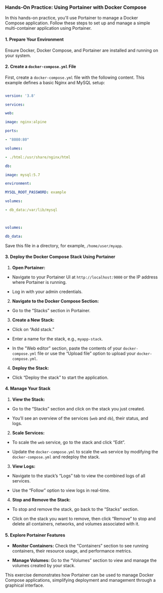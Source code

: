 ### Hands-On Practice: Using Portainer with Docker Compose

  

In this hands-on practice, you'll use Portainer to manage a Docker Compose application. Follow these steps to set up and manage a simple multi-container application using Portainer.

  

#### **1. Prepare Your Environment**

  

Ensure Docker, Docker Compose, and Portainer are installed and running on your system.

  

#### **2. Create a `docker-compose.yml` File**

  

First, create a `docker-compose.yml` file with the following content. This example defines a basic Nginx and MySQL setup:

  

```yaml

version: '3.8'

services:

web:

image: nginx:alpine

ports:

- "8080:80"

volumes:

- ./html:/usr/share/nginx/html

db:

image: mysql:5.7

environment:

MYSQL_ROOT_PASSWORD: example

volumes:

- db_data:/var/lib/mysql

  

volumes:

db_data:

```

  

Save this file in a directory, for example, `/home/user/myapp`.

  

#### **3. Deploy the Docker Compose Stack Using Portainer**

  

1. **Open Portainer:**

- Navigate to your Portainer UI at `http://localhost:9000` or the IP address where Portainer is running.

- Log in with your admin credentials.

  

2. **Navigate to the Docker Compose Section:**

- Go to the “Stacks” section in Portainer.

  

3. **Create a New Stack:**

- Click on “Add stack.”

- Enter a name for the stack, e.g., `myapp-stack`.

- In the "Web editor" section, paste the contents of your `docker-compose.yml` file or use the “Upload file” option to upload your `docker-compose.yml`.

  

4. **Deploy the Stack:**

- Click “Deploy the stack” to start the application.

  

#### **4. Manage Your Stack**

  

1. **View the Stack:**

- Go to the “Stacks” section and click on the stack you just created.

- You’ll see an overview of the services (`web` and `db`), their status, and logs.

  

2. **Scale Services:**

- To scale the `web` service, go to the stack and click “Edit”.

- Update the `docker-compose.yml` to scale the `web` service by modifying the `docker-compose.yml` and redeploy the stack.

  

3. **View Logs:**

- Navigate to the stack’s “Logs” tab to view the combined logs of all services.

- Use the “Follow” option to view logs in real-time.

  

4. **Stop and Remove the Stack:**

- To stop and remove the stack, go back to the “Stacks” section.

- Click on the stack you want to remove, then click “Remove” to stop and delete all containers, networks, and volumes associated with it.

  

#### **5. Explore Portainer Features**

  

- **Monitor Containers:** Check the “Containers” section to see running containers, their resource usage, and performance metrics.

- **Manage Volumes:** Go to the “Volumes” section to view and manage the volumes created by your stack.

  

This exercise demonstrates how Portainer can be used to manage Docker Compose applications, simplifying deployment and management through a graphical interface.
<!--stackedit_data:
eyJoaXN0b3J5IjpbOTI2NjQ1NTQsLTkxNjg3ODU4LC0yMDg4Nz
Q2NjEyLC0xMjk0ODUzOTIyLDIwMzUwMDk1MjAsNDk3ODE4ODEw
XX0=
-->